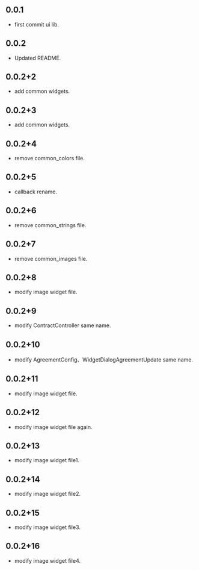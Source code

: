 ## 0.0.1

* first commit ui lib.

## 0.0.2

* Updated README.

## 0.0.2+2

* add common widgets.

## 0.0.2+3

* add common widgets.

## 0.0.2+4

* remove common_colors file.

## 0.0.2+5

* callback rename.

## 0.0.2+6

* remove common_strings file.

## 0.0.2+7

* remove common_images file.

## 0.0.2+8

* modify image widget file.

## 0.0.2+9

* modify ContractController same name.

## 0.0.2+10

* modify AgreementConfig、WidgetDialogAgreementUpdate same name.

## 0.0.2+11

* modify image widget file.

## 0.0.2+12

* modify image widget file again.

## 0.0.2+13

* modify image widget file1.

## 0.0.2+14

* modify image widget file2.

## 0.0.2+15

* modify image widget file3.

## 0.0.2+16

* modify image widget file4.